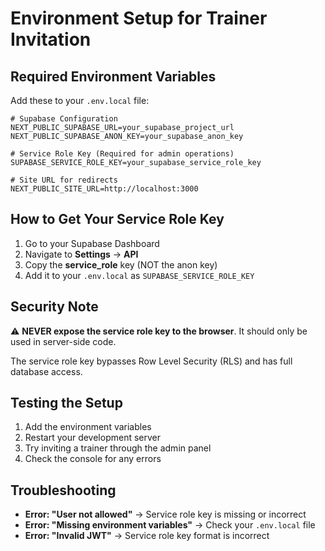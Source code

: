 # Environment Setup for Trainer Invitation

## Required Environment Variables

Add these to your `.env.local` file:

```env
# Supabase Configuration
NEXT_PUBLIC_SUPABASE_URL=your_supabase_project_url
NEXT_PUBLIC_SUPABASE_ANON_KEY=your_supabase_anon_key

# Service Role Key (Required for admin operations)
SUPABASE_SERVICE_ROLE_KEY=your_supabase_service_role_key

# Site URL for redirects
NEXT_PUBLIC_SITE_URL=http://localhost:3000
```

## How to Get Your Service Role Key

1. Go to your Supabase Dashboard
2. Navigate to **Settings** → **API**
3. Copy the **service_role** key (NOT the anon key)
4. Add it to your `.env.local` as `SUPABASE_SERVICE_ROLE_KEY`

## Security Note

⚠️ **NEVER expose the service role key to the browser**. It should only be used in server-side code.

The service role key bypasses Row Level Security (RLS) and has full database access.

## Testing the Setup

1. Add the environment variables
2. Restart your development server
3. Try inviting a trainer through the admin panel
4. Check the console for any errors

## Troubleshooting

- **Error: "User not allowed"** → Service role key is missing or incorrect
- **Error: "Missing environment variables"** → Check your `.env.local` file
- **Error: "Invalid JWT"** → Service role key format is incorrect
